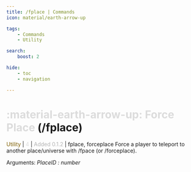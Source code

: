 ```yaml
---
title: /fplace | Commands
icon: material/earth-arrow-up

tags:
    - Commands
    - Utility

search:
    boost: 2

hide:
    - toc
    - navigation

---
```

# <p style="color: rgb(220,220,220); display: inline;">:material-earth-arrow-up: Force Place</p> (/fplace)
<div style="display:inline;">
<p style="color: #7F5F02; display: inline;">Utility</p> | <p style="color: rgb(220,220,220); display: inline;">4</p> | <p style="color: rgb(180,180,180); display: inline;"> Added 0.1.2</p> | fplace, forceplace
</div>
Force a player to teleport to another place/universe with /fpace (or /forceplace).

Arguments: _PlaceID : number_

<!-- ## See Also -->
<!-- * [:fontawesome-solid-ranking-star: /rank](/Commands/specifics/rank/) -->